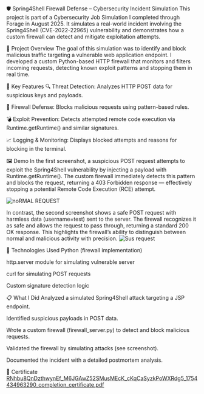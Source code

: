 🛡️ Spring4Shell Firewall Defense – Cybersecurity Incident Simulation
This project is part of a Cybersecurity Job Simulation I completed through Forage in August 2025. It simulates a real-world incident involving the Spring4Shell (CVE-2022-22965) vulnerability and demonstrates how a custom firewall can detect and mitigate exploitation attempts.

📌 Project Overview
The goal of this simulation was to identify and block malicious traffic targeting a vulnerable web application endpoint. I developed a custom Python-based HTTP firewall that monitors and filters incoming requests, detecting known exploit patterns and stopping them in real time.

🧰 Key Features
🔍 Threat Detection: Analyzes HTTP POST data for suspicious keys and payloads.

🔐 Firewall Defense: Blocks malicious requests using pattern-based rules.

💣 Exploit Prevention: Detects attempted remote code execution via Runtime.getRuntime() and similar signatures.

📈 Logging & Monitoring: Displays blocked attempts and reasons for blocking in the terminal.





🖼️ Demo
In the first screenshot, a suspicious POST request attempts to exploit the Spring4Shell vulnerability by injecting a payload with Runtime.getRuntime(). The custom firewall immediately detects this pattern and blocks the request, returning a 403 Forbidden response — effectively stopping a potential Remote Code Execution (RCE) attempt.

![noRMAL REQUEST ](https://github.com/user-attachments/assets/f087506f-6272-494b-bc2b-d97021a2d04b)



In contrast, the second screenshot shows a safe POST request with harmless data (username=test) sent to the server. The firewall recognizes it as safe and allows the request to pass through, returning a standard 200 OK response. This highlights the firewall’s ability to distinguish between normal and malicious activity with precision.
![Sus request](https://github.com/user-attachments/assets/fa01328b-fdca-4a75-91e8-ed7e0c473310)



🧪 Technologies Used
Python (firewall implementation)

http.server module for simulating vulnerable server

curl for simulating POST requests

Custom signature detection logic

📋 What I Did
Analyzed a simulated Spring4Shell attack targeting a JSP endpoint.

Identified suspicious payloads in POST data.

Wrote a custom firewall (firewall_server.py) to detect and block malicious requests.

Validated the firewall by simulating attacks (see screenshot).

Documented the incident with a detailed postmortem analysis.


📜 Certificate
[RNhbu8QnDzthwynEf_M6JGAwZ52SMusMEcK_cKqCaSyzkPoWXRdg5_1754434963290_completion_certificate.pdf](https://github.com/user-attachments/files/21616808/RNhbu8QnDzthwynEf_M6JGAwZ52SMusMEcK_cKqCaSyzkPoWXRdg5_1754434963290_completion_certificate.pdf)


